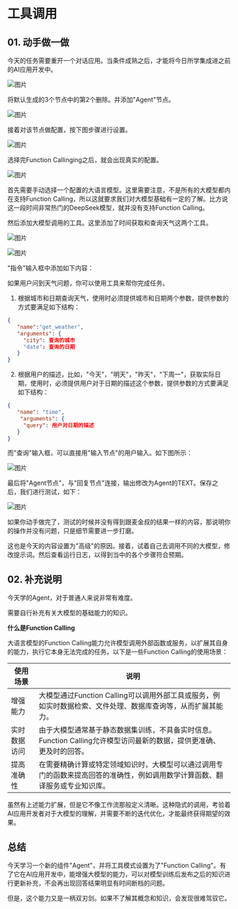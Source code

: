 # 工具调用

## **01.** 动手做一做

今天的任务需要重开一个对话应用。当条件成熟之后，才能将今日所学集成进之前的AI应用开发中。

![图片](_assets/81679f421cd91520d72cd17b4cf52ae2_MD5.webp)

将默认生成的3个节点中的第2个删除。并添加"Agent"节点。

![图片](_assets/a8ab4a73a0157c01b5e7e616d6cc5307_MD5.webp)

接着对该节点做配置，按下图步骤进行设置。

![图片](_assets/8ce9b37a11c7d2da9e1432d69c07efed_MD5.webp)

 选择完Function Callinging之后，就会出现真实的配置。

![图片](_assets/144ba916bb0c0464484e202da7038835_MD5.webp)

首先需要手动选择一个配置的大语言模型。这里需要注意，不是所有的大模型都内在支持Function Calling，所以这就要求我们对大模型基础有一定的了解。比方说这一段时间非常热门的DeepSeek模型，就并没有支持Function Calling。

然后添加大模型调用的工具。这里添加了时间获取和查询天气这两个工具。

![图片](_assets/81fbfc6edd2ad5bd3705e769495d708e_MD5.webp)

![图片](_assets/02fb767bea727ca8838e3ef9fce26f4f_MD5.webp)

"指令"输入框中添加如下内容：

如果用户问到天气问题，你可以使用工具来帮你完成任务。

1. 根据城市和日期查询天气，使用时必须提供城市和日期两个参数，提供参数的方式要满足如下结构：
```json
{
   "name":"get_weather",
   "arguments": {
     "city": 查询的城市
     "date": 查询的日期
   }
}
```

2. 根据用户的描述，比如，"今天"，"明天"，"昨天"，"下周一"，获取实际日期，使用时，必须提供用户对于日期的描述这个参数，提供参数的方式要满足如下结构：
```json
{
   "name": "time",
    "arguments": {
     "query": 用户对日期的描述
   }
}
```
  
而"查询"输入框，可以直接用"输入节点"的用户输入。如下图所示：

![图片](_assets/f5ba7c3e4a7cf0faeff7976455ebb027_MD5.webp)

最后将"Agent节点"，与"回复节点"连接，输出修改为Agent的TEXT。保存之后，我们进行测试，如下：

![图片](_assets/6d9b43b34c4273b320a2175682623e88_MD5.webp)

如果你动手做完了，测试的时候并没有得到跟麦金叔的结果一样的内容，那说明你的操作并没有问题，只是细节需要进一步打磨。

这也是今天的内容设置为"高级"的原因。接着，试着自己去调用不同的大模型，修改提示词。然后查看运行日志，以得到当中的各个步骤符合预期。

## **02.** 补充说明

今天学的Agent，对于普通人来说非常有难度。

 需要自行补充有关大模型的基础能力的知识。

**什么是Function Calling**

大语言模型的Function Calling能力允许模型调用外部函数或服务，以扩展其自身的能力，执行它本身无法完成的任务。以下是一些Function Calling的使用场景：

| **使用场景** | **说明**                                                             |
| -------- | ------------------------------------------------------------------ |
| 增强能力     | 大模型通过Function Calling可以调用外部工具或服务，例如实时数据检索、文件处理、数据库查询等，从而扩展其能力。     |
| 实时数据访问   | 由于大模型通常基于静态数据集训练，不具备实时信息。Function Calling允许模型访问最新的数据，提供更准确、更及时的回答。 |
| 提高准确性    | 在需要精确计算或特定领域知识时，大模型可以通过调用专门的函数来提高回答的准确性，例如调用数学计算函数、翻译服务或专业知识库。     |

虽然有上述能力扩展，但是它不像工作流那般定义清晰。这种隐式的调用，考验着AI应用开发者对于大模型的理解，并需要不断的迭代优化，才能最终获得期望的效果。

## **总结**

今天学习一个新的组件"Agent"，并将工具模式设置为了"Function Calling"。有了它在AI应用开发中，能增强大模型的能力，可以对模型训练后发布之后的知识进行更新补充，不会再出现回答结果明显有时间断档的问题。

但是，这个能力又是一柄双刃剑。如果不了解其概念和知识，会发现很难驾驭它。